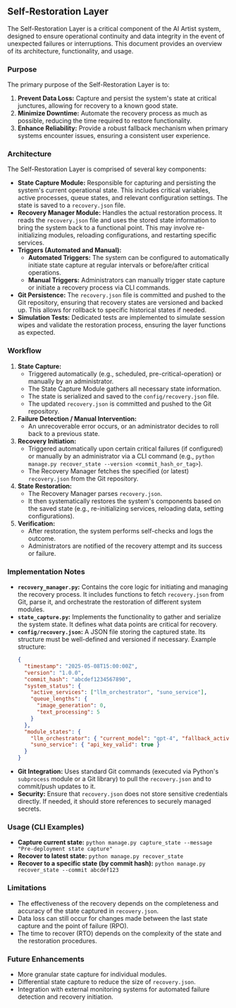 ## Self-Restoration Layer

The Self-Restoration Layer is a critical component of the AI Artist system, designed to ensure operational continuity and data integrity in the event of unexpected failures or interruptions. This document provides an overview of its architecture, functionality, and usage.

### Purpose

The primary purpose of the Self-Restoration Layer is to:

1.  **Prevent Data Loss:** Capture and persist the system's state at critical junctures, allowing for recovery to a known good state.
2.  **Minimize Downtime:** Automate the recovery process as much as possible, reducing the time required to restore functionality.
3.  **Enhance Reliability:** Provide a robust fallback mechanism when primary systems encounter issues, ensuring a consistent user experience.

### Architecture

The Self-Restoration Layer is comprised of several key components:

*   **State Capture Module:** Responsible for capturing and persisting the system's current operational state. This includes critical variables, active processes, queue states, and relevant configuration settings. The state is saved to a `recovery.json` file.
*   **Recovery Manager Module:** Handles the actual restoration process. It reads the `recovery.json` file and uses the stored state information to bring the system back to a functional point. This may involve re-initializing modules, reloading configurations, and restarting specific services.
*   **Triggers (Automated and Manual):**
    *   **Automated Triggers:** The system can be configured to automatically initiate state capture at regular intervals or before/after critical operations.
    *   **Manual Triggers:** Administrators can manually trigger state capture or initiate a recovery process via CLI commands.
*   **Git Persistence:** The `recovery.json` file is committed and pushed to the Git repository, ensuring that recovery states are versioned and backed up. This allows for rollback to specific historical states if needed.
*   **Simulation Tests:** Dedicated tests are implemented to simulate session wipes and validate the restoration process, ensuring the layer functions as expected.

### Workflow

1.  **State Capture:** 
    *   Triggered automatically (e.g., scheduled, pre-critical-operation) or manually by an administrator.
    *   The State Capture Module gathers all necessary state information.
    *   The state is serialized and saved to the `config/recovery.json` file.
    *   The updated `recovery.json` is committed and pushed to the Git repository.
2.  **Failure Detection / Manual Intervention:**
    *   An unrecoverable error occurs, or an administrator decides to roll back to a previous state.
3.  **Recovery Initiation:**
    *   Triggered automatically upon certain critical failures (if configured) or manually by an administrator via a CLI command (e.g., `python manage.py recover_state --version <commit_hash_or_tag>`).
    *   The Recovery Manager fetches the specified (or latest) `recovery.json` from the Git repository.
4.  **State Restoration:** 
    *   The Recovery Manager parses `recovery.json`.
    *   It then systematically restores the system's components based on the saved state (e.g., re-initializing services, reloading data, setting configurations).
5.  **Verification:** 
    *   After restoration, the system performs self-checks and logs the outcome.
    *   Administrators are notified of the recovery attempt and its success or failure.

### Implementation Notes

*   **`recovery_manager.py`:** Contains the core logic for initiating and managing the recovery process. It includes functions to fetch `recovery.json` from Git, parse it, and orchestrate the restoration of different system modules.
*   **`state_capture.py`:** Implements the functionality to gather and serialize the system state. It defines what data points are critical for recovery.
*   **`config/recovery.json`:** A JSON file storing the captured state. Its structure must be well-defined and versioned if necessary. Example structure:
    ```json
    {
      "timestamp": "2025-05-08T15:00:00Z",
      "version": "1.0.0",
      "commit_hash": "abcdef1234567890",
      "system_status": {
        "active_services": ["llm_orchestrator", "suno_service"],
        "queue_lengths": {
          "image_generation": 0,
          "text_processing": 5
        }
      },
      "module_states": {
        "llm_orchestrator": { "current_model": "gpt-4", "fallback_active": false },
        "suno_service": { "api_key_valid": true }
      }
    }
    ```
*   **Git Integration:** Uses standard Git commands (executed via Python's `subprocess` module or a Git library) to pull the `recovery.json` and to commit/push updates to it.
*   **Security:** Ensure that `recovery.json` does not store sensitive credentials directly. If needed, it should store references to securely managed secrets.

### Usage (CLI Examples)

*   **Capture current state:** `python manage.py capture_state --message "Pre-deployment state capture"`
*   **Recover to latest state:** `python manage.py recover_state`
*   **Recover to a specific state (by commit hash):** `python manage.py recover_state --commit abcdef123`

### Limitations

*   The effectiveness of the recovery depends on the completeness and accuracy of the state captured in `recovery.json`.
*   Data loss can still occur for changes made between the last state capture and the point of failure (RPO).
*   The time to recover (RTO) depends on the complexity of the state and the restoration procedures.

### Future Enhancements

*   More granular state capture for individual modules.
*   Differential state capture to reduce the size of `recovery.json`.
*   Integration with external monitoring systems for automated failure detection and recovery initiation.
